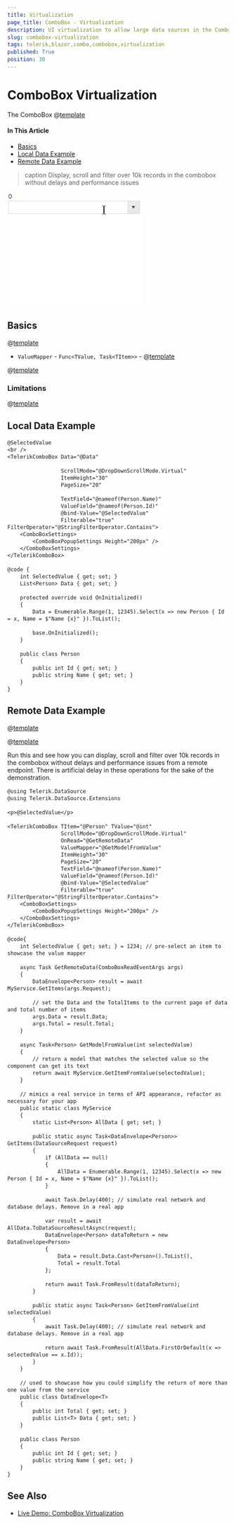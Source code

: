 ```yaml
---
title: Virtualization
page_title: ComboBox - Virtualization
description: UI virtualization to allow large data sources in the ComboBox for Blazor.
slug: combobox-virtualization
tags: telerik,blazor,combo,combobox,virtualization
published: True
position: 30
---
```


# ComboBox Virtualization

The ComboBox @[template](/_contentTemplates/common/dropdowns-virtualization.md#value-proposition)

#### In This Article

* [Basics](#basics)
* [Local Data Example](#local-data-example)
* [Remote Data Example](#remote-data-example)

>caption Display, scroll and filter over 10k records in the combobox without delays and performance issues

![Virtual Scrolling of large local data](images/combobox-virtual-scrolling-local.gif)

## Basics

@[template](/_contentTemplates/common/dropdowns-virtualization.md#basics-core)


* `ValueMapper` - `Func<TValue, Task<TItem>>` - @[template](/_contentTemplates/common/dropdowns-virtualization.md#value-mapper-text)

@[template](/_contentTemplates/common/dropdowns-virtualization.md#remote-data-specifics)

### Limitations

@[template](/_contentTemplates/common/dropdowns-virtualization.md#limitations)

## Local Data Example

````RAZOR
@SelectedValue
<br />
<TelerikComboBox Data="@Data"

                 ScrollMode="@DropDownScrollMode.Virtual"
                 ItemHeight="30"
                 PageSize="20"

                 TextField="@nameof(Person.Name)"
                 ValueField="@nameof(Person.Id)"
                 @bind-Value="@SelectedValue"
                 Filterable="true" FilterOperator="@StringFilterOperator.Contains">
    <ComboBoxSettings>
        <ComboBoxPopupSettings Height="200px" />
    </ComboBoxSettings>
</TelerikComboBox>

@code {
    int SelectedValue { get; set; }
    List<Person> Data { get; set; }

    protected override void OnInitialized()
    {
        Data = Enumerable.Range(1, 12345).Select(x => new Person { Id = x, Name = $"Name {x}" }).ToList();

        base.OnInitialized();
    }

    public class Person
    {
        public int Id { get; set; }
        public string Name { get; set; }
    }
}
````

## Remote Data Example

@[template](/_contentTemplates/common/dropdowns-virtualization.md#remote-data-sample-intro)

@[template](/_contentTemplates/common/dropdowns-virtualization.md#value-mapper-in-remote-example)

Run this and see how you can display, scroll and filter over 10k records in the combobox without delays and performance issues from a remote endpoint. There is artificial delay in these operations for the sake of the demonstration.

````RAZOR
@using Telerik.DataSource
@using Telerik.DataSource.Extensions

<p>@SelectedValue</p>

<TelerikComboBox TItem="@Person" TValue="@int"
                 ScrollMode="@DropDownScrollMode.Virtual"
                 OnRead="@GetRemoteData"
                 ValueMapper="@GetModelFromValue"
                 ItemHeight="30"
                 PageSize="20"
                 TextField="@nameof(Person.Name)"
                 ValueField="@nameof(Person.Id)"
                 @bind-Value="@SelectedValue"
                 Filterable="true" FilterOperator="@StringFilterOperator.Contains">
    <ComboBoxSettings>
        <ComboBoxPopupSettings Height="200px" />
    </ComboBoxSettings>    
</TelerikComboBox>

@code{
    int SelectedValue { get; set; } = 1234; // pre-select an item to showcase the value mapper

    async Task GetRemoteData(ComboBoxReadEventArgs args)
    {
        DataEnvelope<Person> result = await MyService.GetItems(args.Request);

        // set the Data and the TotalItems to the current page of data and total number of items
        args.Data = result.Data;
        args.Total = result.Total;
    }

    async Task<Person> GetModelFromValue(int selectedValue)
    {
        // return a model that matches the selected value so the component can get its text
        return await MyService.GetItemFromValue(selectedValue);
    }

    // mimics a real service in terms of API appearance, refactor as necessary for your app
    public static class MyService
    {
        static List<Person> AllData { get; set; }

        public static async Task<DataEnvelope<Person>> GetItems(DataSourceRequest request)
        {
            if (AllData == null)
            {
                AllData = Enumerable.Range(1, 12345).Select(x => new Person { Id = x, Name = $"Name {x}" }).ToList();
            }

            await Task.Delay(400); // simulate real network and database delays. Remove in a real app

            var result = await AllData.ToDataSourceResultAsync(request);
            DataEnvelope<Person> dataToReturn = new DataEnvelope<Person>
            {
                Data = result.Data.Cast<Person>().ToList(),
                Total = result.Total
            };

            return await Task.FromResult(dataToReturn);
        }

        public static async Task<Person> GetItemFromValue(int selectedValue)
        {
            await Task.Delay(400); // simulate real network and database delays. Remove in a real app

            return await Task.FromResult(AllData.FirstOrDefault(x => selectedValue == x.Id));
        }
    }

    // used to showcase how you could simplify the return of more than one value from the service
    public class DataEnvelope<T>
    {
        public int Total { get; set; }
        public List<T> Data { get; set; }
    }

    public class Person
    {
        public int Id { get; set; }
        public string Name { get; set; }
    }
}
````


## See Also

  * [Live Demo: ComboBox Virtualization](https://demos.telerik.com/blazor-ui/combobox/virtualization)
   
  
